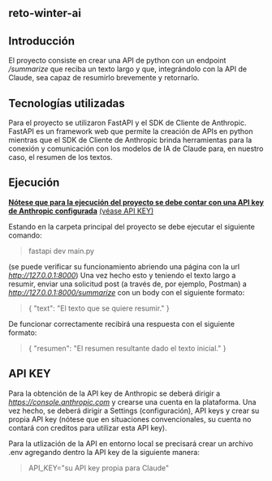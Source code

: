 ## reto-winter-ai

## Introducción
El proyecto consiste en crear una API de python con un endpoint _/summarize_ que reciba un texto largo y que, integrándolo con la API de Claude, sea capaz de resumirlo brevemente y retornarlo.

## Tecnologías utilizadas
Para el proyecto se utilizaron FastAPI y el SDK de Cliente de Anthropic. 
FastAPI es un framework web que permite la creación de APIs en python mientras que el SDK de Cliente de Anthropic brinda herramientas para la conexión y comunicación con los modelos de IA de Claude para, en nuestro caso, el resumen de los textos.

## Ejecución
<ins>**Nótese que para la ejecución del proyecto se debe contar con una API key de Anthropic configurada**</ins> [(véase API KEY)](#api-key)

Estando en la carpeta principal del proyecto se debe ejecutar el siguiente comando:
> fastapi dev main.py

(se puede verificar su funcionamiento abriendo una página con la url _http://127.0.0.1:8000_)
Una vez hecho esto y teniendo el texto largo a resumir, enviar una solicitud post (a través de, por ejemplo, Postman) a _http://127.0.0.1:8000/summarize_ con un body con el siguiente formato:
> { "text": "El texto que se quiere resumir." }

De funcionar correctamente recibirá una respuesta con el siguiente formato:
> { "resumen": "El resumen resultante dado el texto inicial." }

## API KEY
Para la obtención de la API key de Anthropic se deberá dirigir a _https://console.anthropic.com_ y crearse una cuenta en la plataforma. Una vez hecho, se deberá dirigir a Settings (configuración), API keys y crear su propia API key (nótese que en situaciones convencionales, su cuenta no contará con creditos para utilizar esta API key).

Para la utlización de la API en entorno local se precisará crear un archivo .env agregando dentro la API key de la siguiente manera:
> API_KEY="su API key propia para Claude"

